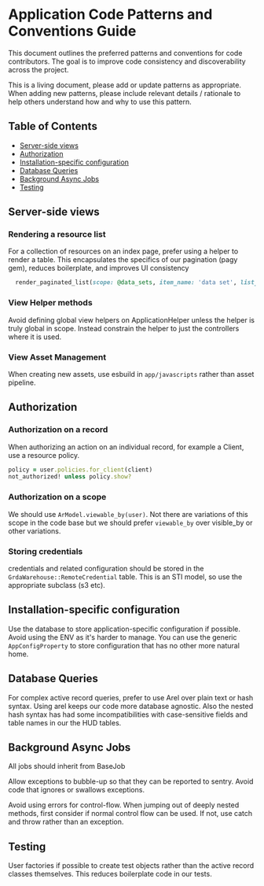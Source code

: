 # Application Code Patterns and Conventions Guide

This document outlines the preferred patterns and conventions for code contributors. The goal is to improve code consistency and discoverability across the project.

This is a living document, please add or update patterns as appropriate. When adding new patterns, please include relevant details / rationale to help others understand how and why to use this pattern.

## Table of Contents

- [Server-side views](#server-side-views)
- [Authorization](#authorization)
- [Installation-specific configuration](#installation-specific-configuration)
- [Database Queries](#database-queries)
- [Background Async Jobs](#background-async-jobs)
- [Testing](#testing)

## Server-side views

### Rendering a resource list

For a collection of resources on an index page, prefer using a helper to render a table. This encapsulates the specifics of our pagination (pagy gem), reduces boilerplate, and improves UI consistency

```ruby
  render_paginated_list(scope: @data_sets, item_name: 'data set', list_partial: 'list')
```

### View Helper methods

Avoid defining global view helpers on ApplicationHelper unless the helper is truly global in scope. Instead constrain the helper to just the controllers where it is used.

### View Asset Management

When creating new assets, use esbuild in `app/javascripts` rather than asset pipeline.

## Authorization

### Authorization on a record

When authorizing an action on an individual record, for example a Client, use a resource policy.

```ruby
policy = user.policies.for_client(client)
not_authorized! unless policy.show?
```

### Authorization on a scope

We should use `ArModel.viewable_by(user)`. Not there are variations of this scope in the code base but we should prefer `viewable_by` over visible_by or other variations.

### Storing credentials

credentials and related configuration should be stored in the `GrdaWarehouse::RemoteCredential` table. This is an STI model, so use the appropriate subclass (s3 etc).

## Installation-specific configuration

Use the database to store application-specific configuration if possible. Avoid using the ENV as it's harder to manage. You can use the generic `AppConfigProperty` to store configuration that has no other more natural home.

## Database Queries

For complex active record queries, prefer to use Arel over plain text or hash syntax. Using arel keeps our code more database agnostic. Also the nested hash syntax has had some incompatibilities with case-sensitive fields and table names in our the HUD tables.

## Background Async Jobs

All jobs should inherit from BaseJob

Allow exceptions to bubble-up so that they can be reported to sentry. Avoid code that ignores or swallows exceptions.

Avoid using errors for control-flow. When jumping out of deeply nested methods, first consider if normal control flow can be used. If not, use catch and throw rather than an exception.

## Testing

User factories if possible to create test objects rather than the active record classes themselves. This reduces boilerplate code in our tests.
